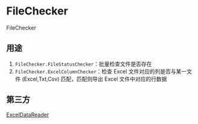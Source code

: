 # FileChecker
 FileChecker

## 用途
1. `FileChecker.FileStatusChecker`：批量检查文件是否存在
2. `FileChecker.ExcelColumnChecker`：检查 Excel 文件对应的列是否与某一文件 (Excel,Txt,Csv) 匹配，匹配则导出 Excel 文件中对应的行数据

## 第三方

[ExcelDataReader](`https://github.com/ExcelDataReader/ExcelDataReader`)